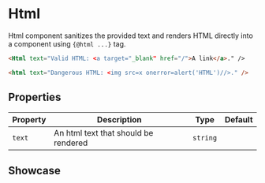 <script lang="ts">
    import Html from "$lib/components/Html.svelte";
</script>

# Html

Html component sanitizes the provided text and renders HTML directly into a component using `{@html ...}` tag.

```html
<Html text="Valid HTML: <a target="_blank" href="/">A link</a>." />

<html text="Dangerous HTML: <img src=x onerror=alert('HTML')//>." />
```

## Properties

| Property | Description                          | Type     | Default |
| -------- | ------------------------------------ | -------- | ------- |
| `text`   | An html text that should be rendered | `string` |         |

## Showcase

<div class="card-grid">
    <div>
        <Html text='Valid HTML: <a target="_blank" href="/">A link</a>.' />
    </div>
    <div>
        <Html text='Dangerous HTML: <img src=x onerror=alert("HTML")//>.' />
    </div>
</div>
